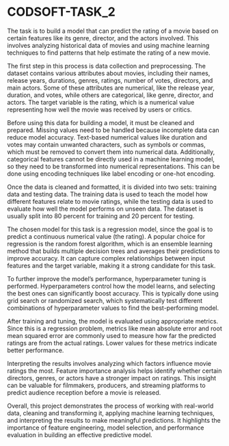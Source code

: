 # CODSOFT-TASK_2


The task is to build a model that can predict the rating of a movie based on certain features like its genre, director, and the actors involved. This involves analyzing historical data of movies and using machine learning techniques to find patterns that help estimate the rating of a new movie.

The first step in this process is data collection and preprocessing. The dataset contains various attributes about movies, including their names, release years, durations, genres, ratings, number of votes, directors, and main actors. Some of these attributes are numerical, like the release year, duration, and votes, while others are categorical, like genre, director, and actors. The target variable is the rating, which is a numerical value representing how well the movie was received by users or critics.

Before using this data for building a model, it must be cleaned and prepared. Missing values need to be handled because incomplete data can reduce model accuracy. Text-based numerical values like duration and votes may contain unwanted characters, such as symbols or commas, which must be removed to convert them into numerical data. Additionally, categorical features cannot be directly used in a machine learning model, so they need to be transformed into numerical representations. This can be done using encoding techniques like label encoding or one-hot encoding.

Once the data is cleaned and formatted, it is divided into two sets: training data and testing data. The training data is used to teach the model how different features relate to movie ratings, while the testing data is used to evaluate how well the model performs on unseen data. The dataset is usually split into 80 percent for training and 20 percent for testing.

The chosen model for this task is a regression model, since the goal is to predict a continuous numerical value (the rating). A popular choice for regression is the random forest algorithm, which is an ensemble learning method that builds multiple decision trees and averages their predictions to improve accuracy. It can capture complex relationships between input features and the target variable, making it a strong candidate for this task.

To further improve the model’s performance, hyperparameter tuning is performed. Hyperparameters control how the model learns, and selecting the best ones can significantly boost accuracy. This is typically done using grid search or randomized search, which systematically test different combinations of hyperparameter values to find the best-performing model.

After training and tuning, the model is evaluated using appropriate metrics. Since this is a regression problem, metrics like mean absolute error and root mean squared error are commonly used to measure how far the predicted ratings are from the actual ratings. Lower values for these metrics indicate better performance.

Interpreting the results involves analyzing which factors influence movie ratings the most. Feature importance analysis helps identify whether certain directors, genres, or actors have a stronger impact on ratings. This insight can be valuable for filmmakers, producers, and streaming platforms to predict audience reception before a movie is released.

Overall, this project demonstrates the process of working with real-world data, cleaning and transforming it, applying machine learning techniques, and interpreting the results to make meaningful predictions. It highlights the importance of feature engineering, model selection, and performance evaluation in building an effective predictive model.
